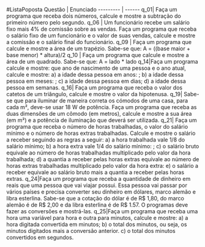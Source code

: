 #ListaPoposta
Questão | Enunciado
--------- | ------
q_01|  Faça um programa que receba dois números, calcule e mostre a subtração do primeiro número pelo segundo.
q_06 | Um funcionário recebe um salário fixo mais 4% de comissão sobre as vendas. Faça um programa que receba o salário fixo de um funcionário e o valor de suas vendas, calcule e mostre a comissão e o salário final do funcionário.
q_09 | Faça um programa que calcule e mostre a área de um trapézio. Sabe-se que: A = ((base maior + base menor) * altura)/2
q_10 | Faça um programa que calcule e mostre a área de um quadrado. Sabe-se que: A = lado * lado
q_14|Faça um programa calcule e mostre: que ano de nascimento de uma pessoa e o ano atual, calcule e mostre: a) a idade dessa pessoa em anos: ; b) a idade dessa pessoa em meses: ; c) a idade dessa pessoa em dias; d) a idade dessa pessoa em semanas.
q_16| Faça um programa que receba o valor dos catetos de um triângulo, calcule e mostre o valor da hipotenusa.
q_19| Sabe-se que para iluminar de maneira correta os cómodos de uma casa, para cada m², deve-se usar 18 W de potência. Faça um programa que receba as duas dimensões de um cômodo (em metros), calcule e mostre a sua área (em m²) e a potência de iluminação que deverá ser utilizada.
q_21| Faça um programa que receba o número de horas trabalhadas, o valor do salário mínimo e o número de horas extras trabalhadas. Calcule e mostre o salário a receber seguindo as regras a seguir: a) a hora trabalhada vale 1/8 do salário mínimo; b) a hora extra vale 1/4 do salário mínimo: ; c) o salário bruto equivale ao número de horas trabalhadas multiplicado pelo valor da hora trabalhada; d) a quantia a receber pelas horas extras equivale ao número de horas extras trabalhadas multiplicado pelo valor da hora extra: e) o salário a receber equivale ao salário bruto mais a quantia a receber pelas horas extras. 
q_24|Faça um programa que receba a quantidade de dinheiro em reais que uma pessoa que vai viajar possui. Essa pessoa vai passar por vários países e precisa converter seu dinheiro em dólares, marco alemão e libra esterlina. Sabe-se que a cotação do dólar é de R$ 1,80, do marco alemão é de R$ 2,00 e da libra esterlina é de R$ 1.57. O programas deve fazer as conversões e mostrá-las.
q_25|Faça um programa que receba uma hora uma variável para hora e outra para minutos, calcule e mostre: a) a hora digitada convertida em minutos; b) o total dos minutos, ou seja, os minutos digitados mais a conversão anterior. c) o total dos minutos convertidos em segundos.

